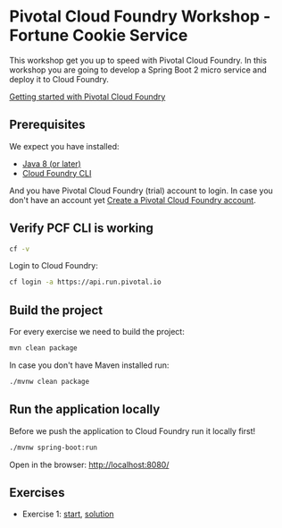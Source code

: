 # Pivotal Cloud Foundry Workshop - Fortune Cookie Service

This workshop get you up to speed with Pivotal Cloud Foundry.
In this workshop you are going to develop a Spring Boot 2 micro service and deploy it to Cloud Foundry.

[Getting started with Pivotal Cloud Foundry](https://pivotal.io/platform/pcf-tutorials/getting-started-with-pivotal-cloud-foundry)

## Prerequisites 

We expect you have installed:

* [Java 8 (or later)](http://www.oracle.com/technetwork/java/javase/downloads/jdk8-downloads-2133151.html)
* [Cloud Foundry CLI](https://docs.run.pivotal.io/cf-cli/install-go-cli.html)

And you have Pivotal Cloud Foundry (trial) account to login.
In case you don't have an account yet [Create a Pivotal Cloud Foundry account](https://run.pivotal.io/).

## Verify PCF CLI is working

```bash
cf -v
```

Login to Cloud Foundry:

```bash
cf login -a https://api.run.pivotal.io
```

## Build the project

For every exercise we need to build the project: 

```bash
mvn clean package
```

In case you don't have Maven installed run: 

```bash
./mvnw clean package
```

## Run the application locally

Before we push the application to Cloud Foundry run it locally first!

```bash
./mvnw spring-boot:run
```

Open in the browser: [http://localhost:8080/](http://localhost:8080/)

## Exercises

* Exercise 1: [start](exercise-1-start.md), [solution](exercise-1-solution.md)

